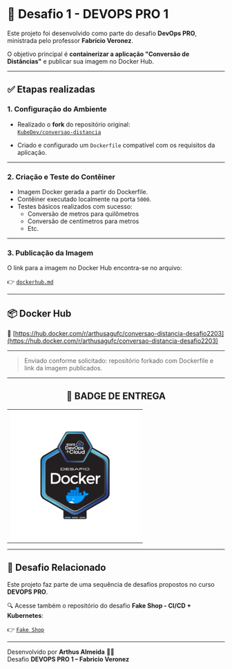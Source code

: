 # 🚀 Desafio 1 - DEVOPS PRO 1

Este projeto foi desenvolvido como parte do desafio **DevOps PRO**, ministrada pelo professor **Fabrício Veronez**.

O objetivo principal é **containerizar a aplicação "Conversão de Distâncias"** e publicar sua imagem no Docker Hub.

---

## ✅ Etapas realizadas

### 1. Configuração do Ambiente

- Realizado o **fork** do repositório original:  
  [`KubeDev/conversao-distancia`](https://github.com/KubeDev/conversao-distancia)

- Criado e configurado um `Dockerfile` compatível com os requisitos da aplicação.

---

### 2. Criação e Teste do Contêiner

- Imagem Docker gerada a partir do Dockerfile.
- Contêiner executado localmente na porta `5000`.
- Testes básicos realizados com sucesso:
  - Conversão de metros para quilômetros
  - Conversão de centímetros para metros
  - Etc.

---

### 3. Publicação da Imagem

O link para a imagem no Docker Hub encontra-se no arquivo:

👉 [`dockerhub.md`](./dockerhub.md)

---

## 📦 Docker Hub

🔗 [https://hub.docker.com/r/arthusagufc/conversao-distancia-desafio2203](https://hub.docker.com/r/arthusagufc/conversao-distancia-desafio2203)

---

> Enviado conforme solicitado: repositório forkado com Dockerfile e link da imagem publicados.

---

<h2 align="center">🏅 BADGE DE ENTREGA </h2>

<table align="center">
  <tr>
    <td align="center">
      <img src="./Desafio%20DevOps%20%26%20Cloud%20-%20Desafio%20Docker%20-%202025-03-20.png" alt="Badge de Conclusão" width="300"/>
    </td>
  </tr>
</table>

---

## 🔗 Desafio Relacionado

Este projeto faz parte de uma sequência de desafios propostos no curso **DEVOPS PRO**.

🔍 Acesse também o repositório do desafio **Fake Shop - CI/CD + Kubernetes**:

👉 [`Fake Shop`](https://github.com/ArthusAGufc/fake-shop)

---

Desenvolvido por **Arthus Almeida** 👨‍💻  
Desafio **DEVOPS PRO 1 – Fabricio Veronez**
